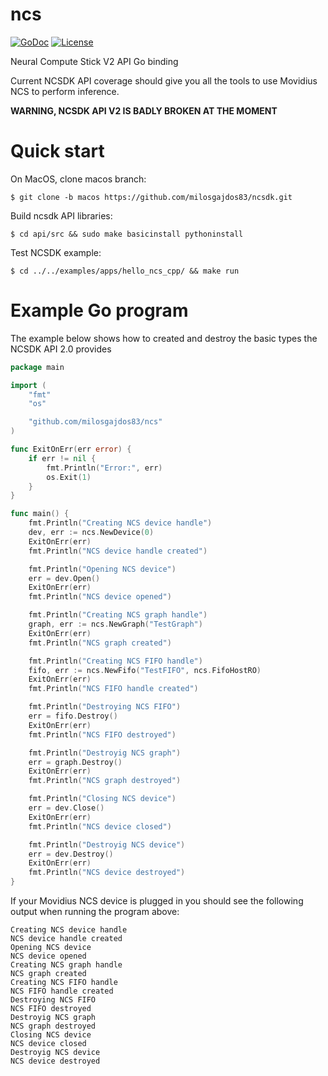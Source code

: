 # ncs

[![GoDoc](https://github.com/milosgajdos83/ncs?status.svg)](https://github.com/milosgajdos83/ncs)
[![License](https://img.shields.io/:license-apache-blue.svg)](https://opensource.org/licenses/Apache-2.0)

Neural Compute Stick V2 API Go binding

Current NCSDK API coverage should give you all the tools to use Movidius NCS to perform inference.

**WARNING, NCSDK API V2 IS BADLY BROKEN AT THE MOMENT**

# Quick start

On MacOS, clone macos branch:

```shell
$ git clone -b macos https://github.com/milosgajdos83/ncsdk.git
```

Build ncsdk API libraries:

```shell
$ cd api/src && sudo make basicinstall pythoninstall
```

Test NCSDK example:

```shell
$ cd ../../examples/apps/hello_ncs_cpp/ && make run
```

# Example Go program

The example below shows how to created and destroy the basic types the NCSDK API 2.0 provides

```go
package main

import (
	"fmt"
	"os"

	"github.com/milosgajdos83/ncs"
)

func ExitOnErr(err error) {
	if err != nil {
		fmt.Println("Error:", err)
		os.Exit(1)
	}
}

func main() {
	fmt.Println("Creating NCS device handle")
	dev, err := ncs.NewDevice(0)
	ExitOnErr(err)
	fmt.Println("NCS device handle created")

	fmt.Println("Opening NCS device")
	err = dev.Open()
	ExitOnErr(err)
	fmt.Println("NCS device opened")

	fmt.Println("Creating NCS graph handle")
	graph, err := ncs.NewGraph("TestGraph")
	ExitOnErr(err)
	fmt.Println("NCS graph created")

	fmt.Println("Creating NCS FIFO handle")
	fifo, err := ncs.NewFifo("TestFIFO", ncs.FifoHostRO)
	ExitOnErr(err)
	fmt.Println("NCS FIFO handle created")

	fmt.Println("Destroying NCS FIFO")
	err = fifo.Destroy()
	ExitOnErr(err)
	fmt.Println("NCS FIFO destroyed")

	fmt.Println("Destroyig NCS graph")
	err = graph.Destroy()
	ExitOnErr(err)
	fmt.Println("NCS graph destroyed")

	fmt.Println("Closing NCS device")
	err = dev.Close()
	ExitOnErr(err)
	fmt.Println("NCS device closed")

	fmt.Println("Destroyig NCS device")
	err = dev.Destroy()
	ExitOnErr(err)
	fmt.Println("NCS device destroyed")
}
```

If your Movidius NCS device is plugged in you should see the following output when running the program above:

```console
Creating NCS device handle
NCS device handle created
Opening NCS device
NCS device opened
Creating NCS graph handle
NCS graph created
Creating NCS FIFO handle
NCS FIFO handle created
Destroying NCS FIFO
NCS FIFO destroyed
Destroyig NCS graph
NCS graph destroyed
Closing NCS device
NCS device closed
Destroyig NCS device
NCS device destroyed
```
